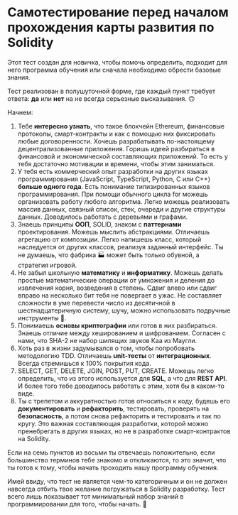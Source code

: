 # Самотестирование перед началом прохождения карты развития по Solidity

Этот тест создан для новичка, чтобы помочь определить, подходит для него программа обучения или сначала необходимо обрести базовые знания.

Тест реализован в полушуточной форме, где каждый пункт требует ответа: **да** или **нет** на не всегда серьезные высказывания. 🙃

Начнем:

1. Тебе **интересно узнать**, что такое блокчейн Ethereum, финансовые протоколы, смарт-контракты и как с помощью них фиксировать любые договоренности. Хочешь разрабатывать по-настоящему децентрализованные приложения. Горишь идеей разбираться в финансовой и экономической составляющих приложений. То есть у тебя достаточно мотивации и времени, чтобы этим заниматься.
2. У тебя есть коммерческий опыт разработки на других языках программирования (JavaScript, TypeScript, Python, С или C++) **больше одного года**. Есть понимание типизированных языков программирования. При помощи обычного цикла for можешь организовать работу любого алгоритма. Легко можешь реализовать массив данных, связный список, стек, очереди и другие структуры данных. Доводилось работать с деревьями и графами.
3. Знаешь принципы **ООП**, SOLID, знаком с **паттернами** проектирования. Можешь мыслить абстракциями. Отличаешь агрегацию от композиции. Легко напишешь класс, который наследуется от других классов, реализуя заданный интерфейс. Ты не думаешь, что фабрика 🏭 может быть только обувной, а стратегия игровой.
4. Не забыл школьную **математику** и **информатику**. Можешь делать простые математические операции от умножения и деления до извлечения корня, возведения в степень. Сдвиг влево или сдвиг вправо на несколько бит тебя не повергает в ужас. Не составляет сложности в уме перевести число из десятичной в шестнадцатеричную систему, шучу, можно использовать подручные инструменты 🔨.
5. Понимаешь **основы криптографии** или готов в них разбираться. Знаешь отличие между хешированием и шифрованием. Согласен с нами, что SHA-2 не набор шипящих звуков Каа из Маугли.
6. Хоть раз в жизни задумывался о том, чтобы попробовать методологию TDD. Отличаешь **unit-тесты** от **интеграционных**. Всегда стремишься к 100% покрытия кода.
7. SELECT, GET, DELETE, JOIN, POST, PUT, CREATE. Можешь легко определить, что из этого используется для **SQL**, а что для **REST API**. И более того тебе доводилось работать с этим, хотя бы в каком-то виде.
8. Ты с трепетом и аккуратностью готов относиться к коду, будешь его **документировать** и **рефакторить**, тестировать, проверять на **безопасность**, а потом снова рефакторить и тестировать и так по кругу. Это важная составляющая разработки, которой можно пренебрегать в других языках, но не в разработке смарт-контрактов на Solidity.

Если на семь пунктов из восьми ты отвечаешь положительно, если большинство терминов тебе знакомо и откликаются, то это значит, что ты готов к тому, чтобы начать проходить нашу программу обучения.

Имей ввиду, что тест не является чем-то категоричным и он не должен навсегда отбить твое желание погружаться в Solidity разработку. Тест всего лишь показывает тот минимальный набор знаний в программировании для того, чтобы начать. 🚀
